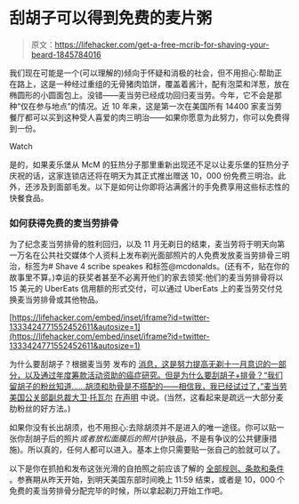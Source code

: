 # 刮胡子可以得到免费的麦片粥

> 原文：<https://lifehacker.com/get-a-free-mcrib-for-shaving-your-beard-1845784016>

我们现在可能是一个(可以理解的)倾向于怀疑和消极的社会，但不用担心:帮助正在路上，这是一种经过重组的无骨猪肉馅饼，覆盖着酱汁，配有泡菜和洋葱，放在椭圆形的小圆面包上。没错——麦当劳已经成功回归麦当劳。今年，它不会是那种“仅在参与地点”的情况。近 10 年来，这是第一次在美国所有 14400 家麦当劳餐厅都可以买到这种受人喜爱的肉三明治——如果你愿意为此努力，你可以免费得到一份。

Watch

是的，如果麦乐堡从 McM 的狂热分子那里重新出现还不足以让麦乐堡的狂热分子庆祝的话，这家连锁店还将在明天为其正式推出赠送 10，000 份免费三明治。此外，还涉及到面部毛发。以下是如何让你即将沾满酱汁的手免费享用这些标志性的快餐食品。

### 如何获得免费的麦当劳排骨

为了纪念麦当劳排骨的胜利回归，以及 11 月无剃日的结束，麦当劳将于明天向第一万名在公共社交媒体个人资料上发布剃光面部照片的人免费发放麦当劳排骨三明治，标签为# Shave 4 scribe speakes 和标签@mcdonalds。(还有不，贴在你的故事里不算。)幸运的获奖者甚至不必离开他们的家去领奖:他们的麦当劳排骨将以 15 美元的 UberEats 信用额的形式交付，可以通过 UberEats 上的麦当劳交付兑换麦当劳排骨或其他物品。

 [https://lifehacker.com/embed/inset/iframe?id=twitter-1333424771552452611&autosize=1](https://lifehacker.com/embed/inset/iframe?id=twitter-1333424771552452611&autosize=1) 

为什么要刮胡子？根据麦当劳 发布的 [消息，这是努力提高无剃十一月意识的一部分，以及通过年度筹款活动资助的癌症研究。但是为什么要刮胡子+排骨？“我们留胡子的粉丝知道……胡须和肋骨是不搭配的——相信我，我已经试过了，”麦当劳美国公关部副总裁大卫·托瓦尔](https://corporate.mcdonalds.com/corpmcd/en-us/our-stories/article/press-releases.mcrib-shave-the-date.html) [在声明](https://corporate.mcdonalds.com/corpmcd/en-us/our-stories/article/press-releases.mcrib-shave-the-date.html) 中说。(当然，这看起来是疏远一大部分麦肋粉丝的好方法。)

如果你没有长出胡须，也不用担心:去除胡须并不是进入的唯一途径。你可以贴一张你刮胡子后的照片*或者放松面膜后的照片*(护肤品，不是有争议的公共健康措施)。所以真的，任何人都可以进入。基本上你只需要贴一张自己的脸就可以了。

以下是你在抓拍和发布这张光滑的自拍照之前应该了解的 [全部规则、条款和条件](https://www.shave4mcrib.com/mcd20/mcrib/rules) 。参赛期从昨天开始，到明天美国东部时间晚上 11:59 结束，或者是 10，000 个免费的麦当劳排骨分配完毕的时候，所以拿起剃刀开始工作吧。